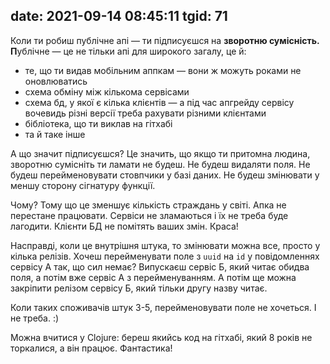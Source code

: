 date: 2021-09-14 08:45:11
tgid: 71
----

Коли ти робиш публічне апі — ти підписуєшся на **зворотню сумісність. П**ублічне — це не тільки апі для широкого загалу, це й:
*  те, що ти видав мобільним аппкам — вони ж можуть роками не оновлюватись
*  схема обміну між кількома сервісами
*  схема бд, у якої є кілька клієнтів — а під час апгрейду сервісу вочевидь різні версії треба рахувати різними клієнтами
*  бібліотека, що ти виклав на гітхабі
*  та й таке інше

А що значит підписуєшся? Це значить, що якщо ти притомна людина, зворотню сумісніть ти ламати не будеш. Не будеш видаляти поля. Не будеш перейменовувати стовпчики у базі даних. Не будеш змінювати у меншу сторону сігнатуру функції. 

Чому? Тому що це зменшує кількість страждань у світі. Апка не перестане працювати. Сервіси не зламаються і їх не треба буде лагодити. Клієнти БД не помітять ваших змін. Краса!

Насправді, коли це внутрішня штука, то змінювати можна все, просто у кілька релізів. Хочеш перейменувати поле з `uuid` на `id` у повідомленнях сервісу А так, що сил немає? Випускаєш сервіс Б, який читає обидва поля, а потім вже сервіс А з перейменуванням. А потім ще можна закріпити релізом сервісу Б, який тільки другу назву читає. 

Коли таких споживачів штук 3-5, перейменовувати поле не хочеться. І не треба. :)

Можна вчитися у Clojure: береш якийсь код на гітхабі, який 8 років не торкалися, а він працює. Фантастика!